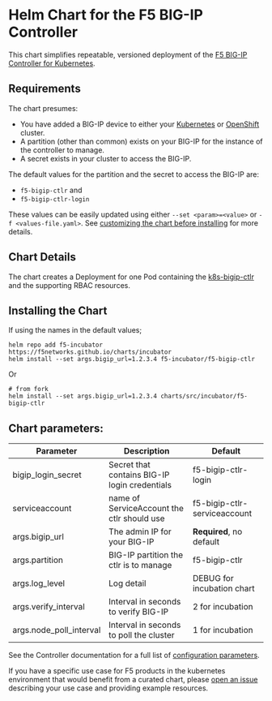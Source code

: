 # Helm Chart for the F5 BIG-IP Controller

This chart simplifies repeatable, versioned deployment of the [F5 BIG-IP Controller for Kubernetes](http://clouddocs.f5.com/products/connectors/k8s-bigip-ctlr/latest/).

## Requirements

The chart presumes:
- You have added a BIG-IP device to either your [Kubernetes](http://clouddocs.f5.com/containers/latest/kubernetes/kctlr-use-bigip-k8s.html) or [OpenShift](http://clouddocs.f5.com/containers/v2/openshift/kctlr-use-bigip-openshift.html) cluster.
- A partition (other than common) exists on your BIG-IP for the instance of the controller to manage.
- A secret exists in your cluster to access the BIG-IP.

The default values for the partition and the secret to access the BIG-IP are:
- `f5-bigip-ctlr` and 
- `f5-bigip-ctlr-login` 

These values can be easily updated using either `--set <param>=<value>` or `-f <values-file.yaml>`. See [customizing the chart before installing](https://docs.helm.sh/using_helm/#customizing-the-chart-before-installing) for more details.

## Chart Details

The chart creates a Deployment for one Pod containing the [k8s-bigip-ctlr](http://clouddocs.f5.com/products/connectors/k8s-bigip-ctlr/latest/) and the supporting RBAC resources.

## Installing the Chart

If using the names in the default values;

```
helm repo add f5-incubator https://f5networks.github.io/charts/incubator
helm install --set args.bigip_url=1.2.3.4 f5-incubator/f5-bigip-ctlr
```

Or

```
# from fork
helm install --set args.bigip_url=1.2.3.4 charts/src/incubator/f5-bigip-ctlr
```

## Chart parameters:

Parameter | Description | Default
----------|-------------|--------
bigip_login_secret | Secret that contains BIG-IP login credentials | f5-bigip-ctlr-login
serviceaccount | name of ServiceAccount the ctlr should use | f5-bigip-ctlr-serviceaccount
args.bigip_url | The admin IP for your BIG-IP | **Required**, no default
args.partition | BIG-IP partition the ctlr is to manage | f5-bigip-ctlr
args.log_level | Log detail | DEBUG for incubation chart
args.verify_interval | Interval in seconds to verify BIG-IP | 2 for incubation
args.node_poll_interval | Interval in seconds to poll the cluster | 1 for incubation

See the Controller documentation for a full list of [configuration parameters](http://clouddocs.f5.com/products/connectors/k8s-bigip-ctlr/v1.4/#controller-configuration-parameters).

If you have a specific use case for F5 products in the kubernetes environment that would benefit from a curated chart, please [open an issue](https://github.com/F5Networks/charts/issues) describing your use case and providing example resources.

